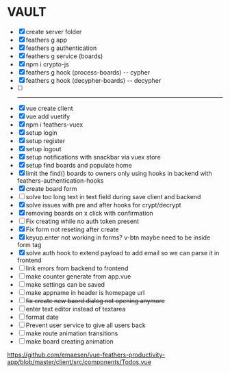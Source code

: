 # VAULT

* [x] create server folder
* [x] feathers g app
* [x] feathers g authentication
* [x] feathers g service (boards)
* [x] npm i crypto-js
* [x] feathers g hook (process-boards) -- cypher
* [x] feathers g hook (decypher-boards) -- decypher
* [ ] ---
* [x] vue create client
* [x] vue add vuetify
* [x] npm i feathers-vuex
* [x] setup login
* [x] setup register
* [x] setup logout
* [x] setup notifications with snackbar via vuex store
* [x] setup find boards and populate home
* [x] limit the find() boards to owners only using hooks in backend with feathers-authentication-hooks
* [x] create board form
* [ ] solve too long text in text field during save client and backend
* [x] solve issues with pre and after hooks for crypt/decrypt
* [x] removing boards on x click with confirmation
* [ ] Fix creating while no auth token present
* [x] Fix form not reseting after create
* [x] keyup.enter not working in forms? v-btn maybe need to be inside form tag
* [x] solve auth hook to extend payload to add email so we can parse it in frontend
* [ ] link errors from backend to frontend
* [ ] make counter generate from app.vue
* [ ] make settings can be saved
* [ ] make appname in header is homepage url
* [ ] ~~fix create new baord dialog not opening anymore~~
* [ ] enter text editor instead of textarea
* [ ] format date
* [ ] Prevent user service to give all users back
* [ ] make route animation transitions
* [ ] make board creating animation

https://github.com/emaesen/vue-feathers-productivity-app/blob/master/client/src/components/Todos.vue